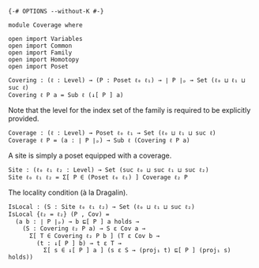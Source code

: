 ```
{-# OPTIONS --without-K #-}

module Coverage where

open import Variables
open import Common
open import Family
open import Homotopy
open import Poset
```

```
Covering : (ℓ : Level) → (P : Poset ℓ₀ ℓ₁) → ∣ P ∣ₚ → Set (ℓ₀ ⊔ ℓ₁ ⊔ suc ℓ)
Covering ℓ P a = Sub ℓ (↓[ P ] a)
```

Note that the level for the index set of the family is required to be explicitly provided.

```
Coverage : (ℓ : Level) → Poset ℓ₀ ℓ₁ → Set (ℓ₀ ⊔ ℓ₁ ⊔ suc ℓ)
Coverage ℓ P = (a : ∣ P ∣ₚ) → Sub ℓ (Covering ℓ P a)
```

A site is simply a poset equipped with a coverage.

```
Site : (ℓ₀ ℓ₁ ℓ₂ : Level) → Set (suc ℓ₀ ⊔ suc ℓ₁ ⊔ suc ℓ₂)
Site ℓ₀ ℓ₁ ℓ₂ = Σ[ P ∈ (Poset ℓ₀ ℓ₁) ] Coverage ℓ₂ P
```

The locality condition (à la Dragalin).

```
IsLocal : (S : Site ℓ₀ ℓ₁ ℓ₂) → Set (ℓ₀ ⊔ ℓ₁ ⊔ suc ℓ₂)
IsLocal {ℓ₂ = ℓ₂} (P , Cov) =
  (a b : ∣ P ∣ₚ) → b ⊑[ P ] a holds →
    (S : Covering ℓ₂ P a) → S ε Cov a →
      Σ[ T ∈ Covering ℓ₂ P b ] (T ε Cov b →
        (t : ↓[ P ] b) → t ε T →
          Σ[ s ∈ ↓[ P ] a ] (s ε S → (proj₁ t) ⊑[ P ] (proj₁ s) holds))
```
